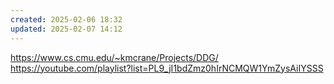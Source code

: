 ```yaml
---
created: 2025-02-06 18:32
updated: 2025-02-07 14:12
---
```

https://www.cs.cmu.edu/~kmcrane/Projects/DDG/
https://youtube.com/playlist?list=PL9_jI1bdZmz0hIrNCMQW1YmZysAiIYSSS